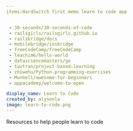 ```yaml
---
items:HardSwitch first memo learn to code app


 - 30-seconds/30-seconds-of-code
 - railsgirls/railsgirls.github.io
 - railsbridge/docs
 - mobilebridge/iosbridge
 - freeCodeCamp/freeCodeCamp
 - leachim6/hello-world
 - datasciencemasters/go
 - tuvtran/project-based-learning
 - zhiwehu/Python-programming-exercises
 - MunGell/awesome-for-beginners
 - appacademy/welcome-to-open

display_name: Learn to Code
created_by: alysonla
image: learn-to-code.png
---
```

Resources to help people learn to code
